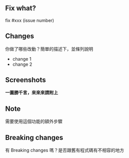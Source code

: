 ## Fix what?

fix #xxx (issue number)

## Changes

你做了哪些改動？簡單的描述下，並條列說明

- change 1
- change 2

## Screenshots

**一圖勝千言，來來來請附上**

## Note

需要使用這個功能的額外步驟

## Breaking changes

有 Breaking changes 嗎？是否跟舊有程式碼有不相容的地方
